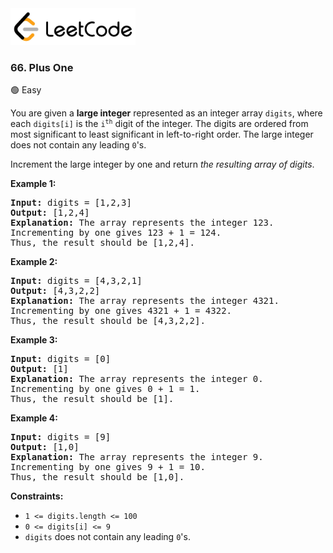 <a href="https://leetcode.com/problems/plus-one/">
    <img src="/leetcode-logo.png" style="width:200px" alt="LeetCode"/>
</a>

### 66. Plus One

:green_circle: Easy

You are given a __large integer__ represented as an integer array `digits`,
where each `digits[i]` is the <code>i<sup>th</sup></code> digit of the integer.
The digits are ordered from most significant to least significant in
left-to-right order. The large integer does not contain any leading `0`'s.

Increment the large integer by one and return
_the resulting array of digits_.

__Example 1:__
<pre>
<b>Input:</b> digits = [1,2,3]
<b>Output:</b> [1,2,4]
<b>Explanation:</b> The array represents the integer 123.
Incrementing by one gives 123 + 1 = 124.
Thus, the result should be [1,2,4].
</pre>

__Example 2:__
<pre>
<b>Input:</b> digits = [4,3,2,1]
<b>Output:</b> [4,3,2,2]
<b>Explanation:</b> The array represents the integer 4321.
Incrementing by one gives 4321 + 1 = 4322.
Thus, the result should be [4,3,2,2].
</pre>

__Example 3:__
<pre>
<b>Input:</b> digits = [0]
<b>Output:</b> [1]
<b>Explanation:</b> The array represents the integer 0.
Incrementing by one gives 0 + 1 = 1.
Thus, the result should be [1].
</pre>

__Example 4:__
<pre>
<b>Input:</b> digits = [9]
<b>Output:</b> [1,0]
<b>Explanation:</b> The array represents the integer 9.
Incrementing by one gives 9 + 1 = 10.
Thus, the result should be [1,0].
</pre>

__Constraints:__

* `1 <= digits.length <= 100`
* `0 <= digits[i] <= 9`
* `digits` does not contain any leading `0`'s.
